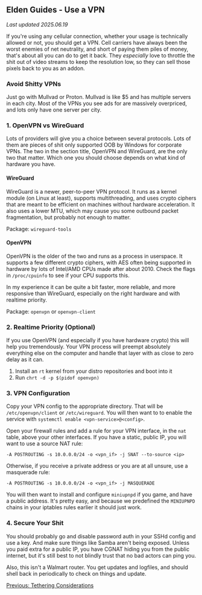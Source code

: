 ## Elden Guides - Use a VPN
*Last updated 2025.06.19*

If you're using any cellular connection, whether your usage is technically
allowed or not, you should get a VPN. Cell carriers have always been the worst
enemies of net neutrality, and short of paying them piles of money, that's
about all you can do to get it back. They *especially* love to throttle the
shit out of video streams to keep the resolution low, so they can sell those
pixels back to you as an addon.

### Avoid Shitty VPNs
Just go with Mullvad or Proton. Mullvad is like $5 and has multiple servers in
each city. Most of the VPNs you see ads for are massively overpriced, and lots
only have one server per city.

### 1. OpenVPN vs WireGuard
Lots of providers will give you a choice between several protocols. Lots of
them are pieces of shit only supported OOB by Windows for corporate VPNs. The
two in the section title, OpenVPN and WireGuard, are the only two that matter.
Which one you should choose depends on what kind of hardware you have.

#### WireGuard
WireGuard is a newer, peer-to-peer VPN protocol. It runs as a kernel module (on
Linux at least), supports multithreading, and uses crypto ciphers that are
meant to be efficient on machines without hardware acceleration. It also uses
a lower MTU, which may cause you some outbound packet fragmentation, but
probably not enough to matter.

Package: `wireguard-tools`

#### OpenVPN
OpenVPN is the older of the two and runs as a process in userspace. It supports
a few different crypto ciphers, with AES often being supported in hardware by
lots of Intel/AMD CPUs made after about 2010. Check the flags in
`/proc/cpuinfo` to see if your CPU supports this.

In my experience it can be quite a bit faster, more reliable, and more
responsive than WireGuard, especially on the right hardware and with realtime
priority.

Package: `openvpn` or `openvpn-client`

### 2. Realtime Priority (Optional)
If you use OpenVPN (and especially if you have hardware crypto) this will help
you tremendously. Your VPN process will preempt absolutely everything else on
the computer and handle that layer with as close to zero delay as it can.
1. Install an `rt` kernel from your distro repositories and boot into it
2. Run `chrt -d -p $(pidof openvpn)`

### 3. VPN Configuration
Copy your VPN config to the appropriate directory. That will be
`/etc/openvpn/client` or `/etc/wireguard`. You will then want to to enable the
service with `systemctl enable <vpn-service>@<config>`.

Open your firewall rules and add a rule for your VPN interface, in the `nat`
table, above your other interfaces. If you have a static, public IP, you will
want to use a source NAT rule:
```
-A POSTROUTING -s 10.0.0.0/24 -o <vpn_if> -j SNAT --to-source <ip>
```
Otherwise, if you receive a private address or you are at all unsure, use a
masquerade rule:
```
-A POSTROUTING -s 10.0.0.0/24 -o <vpn_if> -j MASQUERADE
```

You will then want to install and configure `miniupnpd` if you game, and have a
public address. It's pretty easy, and because we predefined the `MINIUPNPD`
chains in your iptables rules earlier it should just work.

### 4. Secure Your Shit
You should probably go and disable password auth in your SSHd config and use
a key. And make sure things like Samba aren't being exposed. Unless you paid
extra for a public IP, you have CGNAT hiding you from the public internet, but
it's still best to not blindly trust that no bad actors can ping you.

Also, this isn't a Walmart router. You get updates and logfiles, and should
shell back in periodically to check on things and update.

[Previous: Tethering Considerations](/guides/tethering.html)
